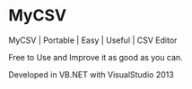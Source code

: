 # MyCSV
MyCSV | Portable | Easy | Useful | CSV Editor

Free to Use and Improve it as good as you can.

Developed in VB.NET with VisualStudio 2013
